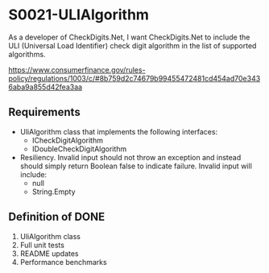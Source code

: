 # S0021-ULIAlgorithm

As a developer of CheckDigits.Net, I want CheckDigits.Net to include the ULI (Universal Load Identifier) check digit algorithm in the list of supported algorithms.

https://www.consumerfinance.gov/rules-policy/regulations/1003/c/#8b759d2c74679b99455472481cd454ad70e3436aba9a855d42fea3aa

## Requirements

* UliAlgorithm class that implements the following interfaces:
	- ICheckDigitAlgorithm
	- IDoubleCheckDigitAlgorithm
* Resiliency. Invalid input should not throw an exception and instead should simply return Boolean false to indicate failure. Invalid input will include:
	- null
	- String.Empty

## Definition of DONE

1. UliAlgorithm class
1. Full unit tests
1. README updates
1. Performance benchmarks